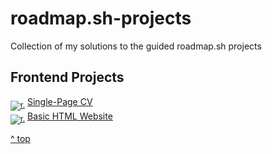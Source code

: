 # roadmap.sh-projects
Collection of my solutions to the guided roadmap.sh projects
## Frontend Projects
<sub>[![r.][r]][001goal]</sub> [Single-Page CV][001result] </br>
<sub>[![r.][r]][002goal]</sub> [Basic HTML Website][002result] </br>


[^ top](#roadmap.sh-projects)

<!-- Links -->
[r]: https://badgen.net/badge/r./goal/orange
[001goal]: https://roadmap.sh/projects/single-page-cv
[001result]: https://html-preview.github.io/?url=https://github.com/Mephi78/roadmap.sh-projects/blob/main/1-Frontend/01-Single-Page-CV/index.html
[002goal]: https://roadmap.sh/projects/basic-html-website
[002result]: /1-Frontend/
